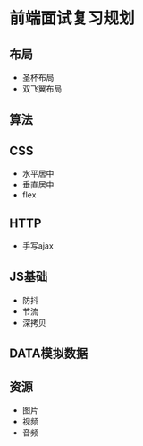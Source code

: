 # 前端面试复习规划

## 布局

- 圣杯布局
- 双飞翼布局

## 算法

## CSS

- 水平居中
- 垂直居中
- flex

## HTTP

- 手写ajax

## JS基础

- 防抖
- 节流
- 深拷贝

## DATA模拟数据

## 资源

- 图片
- 视频
- 音频
